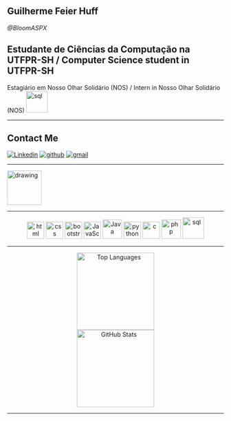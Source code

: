 
  ## **Guilherme Feier Huff**
  _@BloomASPX_



Estudante de Ciências da Computação na UTFPR-SH / Computer Science student in UTFPR-SH 
---
Estagiário em Nosso Olhar Solidário (NOS) / Intern in Nosso Olhar Solidário (NOS) <img src= "https://utfpr-ct-static-content.s3.amazonaws.com/nossoolharsolidario.com.br/wp-content/uploads/2021/11/cropped-Property-1leftAlign-colorblack.png" alt="sql" width="50px"/>

---
## **Contact Me**
[![Linkedin](https://img.shields.io/badge/LinkedIn-0077B5?style=for-the-badge&logo=linkedin&logoColor=white)](https://www.linkedin.com/in/guilherme-huff-7021161b7/) 
[![github](https://img.shields.io/badge/GitHub-100000?style=for-the-badge&logo=github&logoColor=white)](https://github.com/BloomASPX) 
[![gmail](https://img.shields.io/badge/Gmail-D14836?style=for-the-badge&logo=gmail&logoColor=white)](ghuffg00@gmail.com)


---
<a href="http://lattes.cnpq.br/8256625443264241"><img src="https://static.wixstatic.com/media/24200e_97934924f1784580bd18f1b7216be9d3.png/v1/fill/w_173,h_128,al_c,q_85,usm_0.66_1.00_0.01/24200e_97934924f1784580bd18f1b7216be9d3.webp" alt="drawing" width="80"/></a>

---
<div align="center">
  <p> 
    <img src= "https://cdn1.iconfinder.com/data/icons/logotypes/32/badge-html-5-256.png" alt="html" width="40px"/> 
    <img src= "https://cdn1.iconfinder.com/data/icons/logotypes/32/badge-css-3-256.png" alt="css" width="40px"/> 
    <img src= "https://cdn-icons-png.flaticon.com/512/5968/5968672.png" alt="bootstrap" width="40px"/> 
    <img src= "https://cdn4.iconfinder.com/data/icons/logos-and-brands/512/187_Js_logo_logos-256.png" alt="JavaScript" width="40px"/>
    <img src= "https://cdn4.iconfinder.com/data/icons/logos-and-brands/512/181_Java_logo_logos-256.png" alt="Java" width="45px"/>
    <img src="https://cdn4.iconfinder.com/data/icons/logos-and-brands/512/267_Python_logo-256.png" alt="python" width="40px"/> 
    <img src="https://cdn3.iconfinder.com/data/icons/letters-and-numbers-1/32/letter_C_blue-256.png" alt="c" width="40px"/> 
    <img src= "https://cdn4.iconfinder.com/data/icons/logos-3/568/php-logo-256.png" alt="php" width="45px"/> 
    <img src= "https://cdn4.iconfinder.com/data/icons/logos-3/181/MySQL-256.png" alt="sql" width="50px"/>  
  </p>
</div>


---
<div align="center">
  <a href="https://github.com/bloomaspx/"><img height="180em" src="https://github-readme-stats.vercel.app/api/top-langs/?username=bloomaspx&layout=compact&theme=dark" alt="Top Languages"></a> <br>
  <img height="180em" src="https://github-readme-stats.vercel.app/api?username=bloomaspx&show_icons=true&theme=dark" alt="GitHub Stats"> 
</div>

---
<!--
<p align="center"> texto que você quiser </p>
<p align="center">   <img alingn="center" src="https://profile-counter.glitch.me/bloomaspx/count.svg" /></p>

-->
